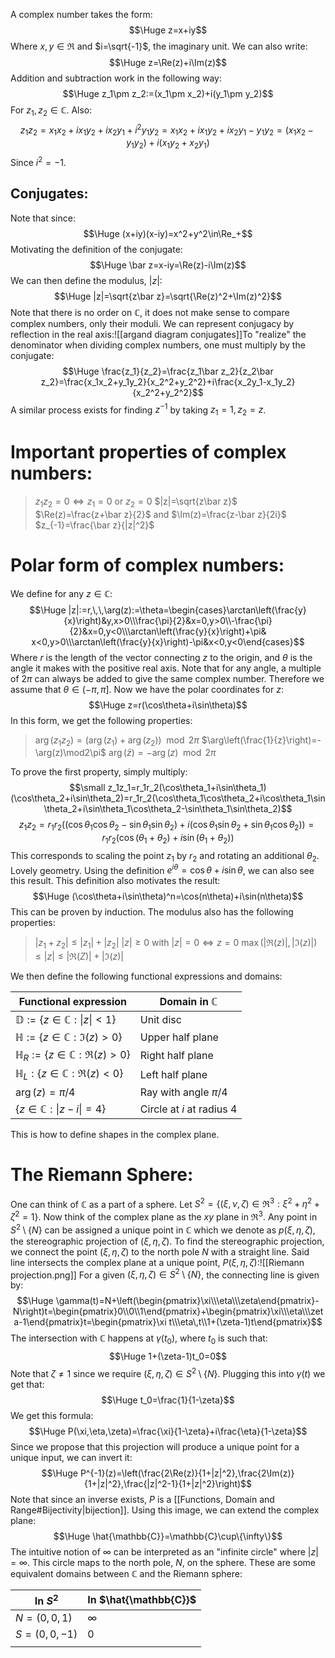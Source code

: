 A complex number takes the form:$$\Huge z=x+iy$$Where $x,y\in\Re$ and $i=\sqrt{-1}$, the imaginary unit. We can also write:$$\Huge z=\Re(z)+i\Im(z)$$Addition and subtraction work in the following way:$$\Huge z_1\pm z_2:=(x_1\pm x_2)+i(y_1\pm y_2)$$For $z_1,z_2\in \mathbb{C}$. Also:$$z_1z_2=x_1x_2+ix_1y_2+ix_2y_1+i^2y_1y_2=x_1x_2+ix_1y_2+ix_2y_1-y_1y_2=(x_1x_2-y_1y_2)+i(x_1y_2+x_2y_1)$$Since $i^2=-1$.

## Conjugates:

Note that since:$$\Huge (x+iy)(x-iy)=x^2+y^2\in\Re_+$$Motivating the definition of the conjugate:$$\Huge \bar z=x-iy=\Re(z)-i\Im(z)$$We can then define the modulus, $|z|$:$$\Huge |z|=\sqrt{z\bar z}=\sqrt{\Re(z)^2+\Im(z)^2}$$Note that there is no order on $\mathbb{C}$, it does not make sense to compare complex numbers, only their moduli. We can represent conjugacy by reflection in the real axis:![[argand diagram conjugates]]To "realize" the denominator when dividing complex numbers, one must multiply by the conjugate:$$\Huge \frac{z_1}{z_2}=\frac{z_1\bar z_2}{z_2\bar z_2}=\frac{x_1x_2+y_1y_2}{x_2^2+y_2^2}+i\frac{x_2y_1-x_1y_2}{x_2^2+y_2^2}$$A similar process exists for finding $z^{-1}$ by taking $z_1=1,z_2=z$.

# Important properties of complex numbers:

> $z_1z_2=0\iff z_1=0$ or $z_2=0$
> $|z|=\sqrt{z\bar z}$
> $\Re(z)=\frac{z+\bar z}{2}$ and $\Im(z)=\frac{z-\bar z}{2i}$
> $z_{-1}=\frac{\bar z}{|z|^2}$

# Polar form of complex numbers:

We define for any $z\in \mathbb{C}$:$$\Huge |z|:=r,\,\,\arg(z):=\theta=\begin{cases}\arctan\left(\frac{y}{x}\right)&y,x>0\\\frac{\pi}{2}&x=0,y>0\\-\frac{\pi}{2}&x=0,y<0\\\arctan\left(\frac{y}{x}\right)+\pi& x<0,y>0\\\arctan\left(\frac{y}{x}\right)-\pi&x<0,y<0\end{cases}$$Where $r$ is the length of the vector connecting $z$ to the origin, and $\theta$ is the angle it makes with the positive real axis. Note that for any angle, a multiple of $2\pi$ can always be added to give the same complex number. Therefore we assume that $\theta\in(-\pi,\pi]$. Now we have the polar coordinates for $z$:$$\Huge z=r(\cos\theta+i\sin\theta)$$In this form, we get the following properties:
> $\arg(z_1z_2)=(\arg(z_1)+\arg(z_2))\mod 2\pi$
> $\arg\left(\frac{1}{z}\right)=-\arg(z)\mod2\pi$
> $\arg(\bar z)=-\arg(z)\mod2\pi$

To prove the first property, simply multiply:$$\small z_1z_1=r_1r_2(\cos\theta_1+i\sin\theta_1)(\cos\theta_2+i\sin\theta_2)=r_1r_2(\cos\theta_1\cos\theta_2+i\cos\theta_1\sin\theta_2+i\sin\theta_1\cos\theta_2-\sin\theta_1\sin\theta_2)$$$$ z_1z_2=r_1r_2((\cos\theta_1\cos\theta_2-\sin\theta_1\sin\theta_2)+i(\cos\theta_1\sin\theta_2+\sin\theta_1\cos\theta_2))=r_1r_2(\cos(\theta_1+\theta_2)+i\sin(\theta_1+\theta_2))$$This corresponds to scaling the point $z_1$ by $r_2$ and rotating an additional $\theta_2$. Lovely geometry. Using the definition $e^{i\theta}=\cos\theta+i\sin\theta$, we can also see this result. This definition also motivates the result:$$\Huge (\cos\theta+i\sin\theta)^n=\cos(n\theta)+i\sin(n\theta)$$This can be proven by induction. The modulus also has the following properties:
> $|z_1+z_2|\leq|z_1|+|z_2|$
> $|z|\geq0$ with $|z|=0\iff z=0$
> $\max(|\Re(z)|,|\Im(z)|)\leq|z|\leq|\Re(Z)|+|\Im(z)|$

We then define the following functional expressions and domains:

| Functional expression                        | Domain in $\mathbb{C}$      |
| -------------------------------------------- | --------------------------- |
| $\mathbb{D}:=\{z\in \mathbb{C}:\|z\|<1\}$    | Unit disc                   |
| $\mathbb{H}:=\{z\in \mathbb{C}:\Im(z)>0\}$   | Upper half plane            |
| $\mathbb{H}_R:=\{z\in \mathbb{C}:\Re(z)>0\}$ | Right half plane            |
| $\mathbb{H}_L:\{z\in \mathbb{C}:\Re(z)<0\}$  | Left half plane             |
| $\arg(z)=\pi/4$                              | Ray with angle $\pi/4$      |
| $\{z\in \mathbb{C}:\|z-i\|=4\}$              | Circle at $i$ at radius $4$ |
This is how to define shapes in the complex plane.

# The Riemann Sphere:

One can think of $\mathbb{C}$ as a part of a sphere. Let $S^2=\{(\xi,\nu,\zeta)\in\Re^3:\xi^2+\eta^2+\zeta^2=1\}$. Now think of the complex plane as the $xy$ plane in $\Re^3$. Any point in $S^2\setminus\{N\}$ can be assigned a unique point in $\mathbb{C}$ which we denote as $p(\xi,\eta,\zeta)$, the stereographic projection of $(\xi,\eta,\zeta)$. To find the stereographic projection, we connect the point $(\xi,\eta,\zeta)$ to the north pole $N$ with a straight line. Said line intersects the complex plane at a unique point, $P(\xi,\eta,\zeta)$:![[Riemann projection.png]]
For a given $(\xi,\eta,\zeta)\in S^2\setminus\{N\}$, the connecting line is given by:$$\Huge \gamma(t)=N+\left(\begin{pmatrix}\xi\\\eta\\\zeta\end{pmatrix}-N\right)t=\begin{pmatrix}0\\0\\1\end{pmatrix}+\begin{pmatrix}\xi\\\eta\\\zeta-1\end{pmatrix}t=\begin{pmatrix}\xi t\\\eta\,t\\1+(\zeta-1)t\end{pmatrix}$$The intersection with $\mathbb{C}$ happens at $\gamma(t_0)$, where $t_0$ is such that:$$\Huge 1+(\zeta-1)t_0=0$$Note that $\zeta\neq1$ since we require $(\xi,\eta,\zeta)\in S^2\setminus\{N\}$. Plugging this into $\gamma(t)$ we get that:$$\Huge t_0=\frac{1}{1-\zeta}$$We get this formula:$$\Huge P(\xi,\eta,\zeta)=\frac{\xi}{1-\zeta}+i\frac{\eta}{1-\zeta}$$Since we propose that this projection will produce a unique point for a unique input, we can invert it:$$\Huge P^{-1}(z)=\left(\frac{2\Re(z)}{1+|z|^2},\frac{2\Im(z)}{1+|z|^2},\frac{|z|^2-1}{1+|z|^2}\right)$$Note that since an inverse exists, $P$ is a [[Functions, Domain and Range#Bijectivity|bijection]]. Using this image, we can extend the complex plane:$$\Huge \hat{\mathbb{C}}=\mathbb{C}\cup\{\infty\}$$The intuitive notion of $\infty$ can be interpreted as an "infinite circle" where $|z|=\infty$. This circle maps to the north pole, $N$, on the sphere. These are some equivalent domains between $\mathbb{C}$ and the Riemann sphere:

| In $S^2$     | In $\hat{\mathbb{C}}$ |
| ------------ | --------------------- |
| $N=(0,0,1)$  | $\infty$              |
| $S=(0,0,-1)$ | $0$                   |
|              |                       |